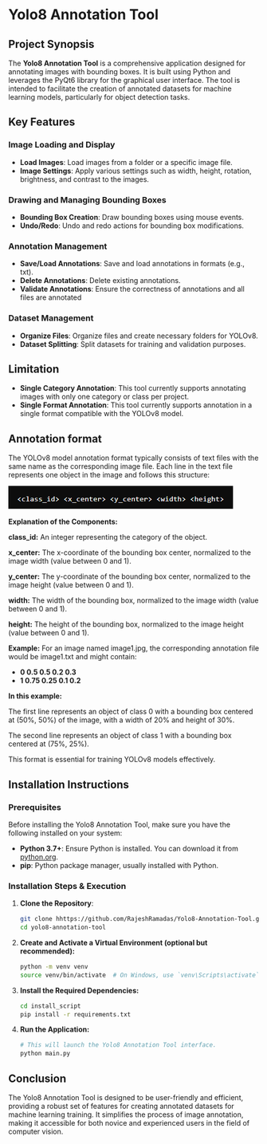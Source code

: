 # Yolo8 Annotation Tool

## Project Synopsis

The **Yolo8 Annotation Tool** is a comprehensive application designed for annotating images with bounding boxes. It is built using Python and leverages the PyQt6 library for the graphical user interface. The tool is intended to facilitate the creation of annotated datasets for machine learning models, particularly for object detection tasks.

## Key Features

### Image Loading and Display

- **Load Images**: Load images from a folder or a specific image file.
- **Image Settings**: Apply various settings such as width, height, rotation, brightness, and contrast to the images.

### Drawing and Managing Bounding Boxes

- **Bounding Box Creation**: Draw bounding boxes using mouse events.
- **Undo/Redo**: Undo and redo actions for bounding box modifications.

### Annotation Management

- **Save/Load Annotations**: Save and load annotations in formats (e.g., txt).
- **Delete Annotations**: Delete existing annotations.
- **Validate Annotations**: Ensure the correctness of annotations and all files are annotated

### Dataset Management

- **Organize Files**: Organize files and create necessary folders for YOLOv8.
- **Dataset Splitting**: Split datasets for training and validation purposes.

## Limitation

- **Single Category Annotation**: This tool currently supports annotating images with only one category or class per project.
- **Single Format Annotation**: This tool currently supports annotation in a single format compatible with the YOLOv8 model.

## Annotation format
The YOLOv8 model annotation format typically consists of text files with the same name as the corresponding image file. Each line in the text file represents one object in the image and follows this structure:

![img.png](image/img.png)

**Explanation of the Components:**

  **class_id:** An integer representing the category of the object.

  **x_center:** The x-coordinate of the bounding box center, normalized to the image width (value between 0 and 1).

  **y_center:** The y-coordinate of the bounding box center, normalized to the image height (value between 0 and 1).

  **width:** The width of the bounding box, normalized to the image width (value between 0 and 1).

  **height:** The height of the bounding box, normalized to the image height (value between 0 and 1).
  
**Example:**
For an image named image1.jpg, the corresponding annotation file would be image1.txt and might contain:

- **0 0.5 0.5 0.2 0.3**
- **1 0.75 0.25 0.1 0.2**

**In this example:**

The first line represents an object of class 0 with a bounding box centered at (50%, 50%) of the image, with a width of 20% and height of 30%.

The second line represents an object of class 1 with a bounding box centered at (75%, 25%).

This format is essential for training YOLOv8 models effectively.
  
## Installation Instructions

### Prerequisites

Before installing the Yolo8 Annotation Tool, make sure you have the following installed on your system:

- **Python 3.7+**: Ensure Python is installed. You can download it from [python.org](https://www.python.org/downloads/).
- **pip**: Python package manager, usually installed with Python.

### Installation Steps & Execution

1. **Clone the Repository**:

   ```bash
   git clone hhttps://github.com/RajeshRamadas/Yolo8-Annotation-Tool.git
   cd yolo8-annotation-tool
2. **Create and Activate a Virtual Environment (optional but recommended):**

   ```bash
   python -m venv venv
   source venv/bin/activate  # On Windows, use `venv\Scripts\activate`

3. **Install the Required Dependencies:**
    ```bash
    cd install_script
    pip install -r requirements.txt

4. **Run the Application:**
    ```bash
    # This will launch the Yolo8 Annotation Tool interface.
    python main.py

## Conclusion
The Yolo8 Annotation Tool is designed to be user-friendly and efficient, providing a robust set of features for creating annotated datasets for machine learning training. It simplifies the process of image annotation, making it accessible for both novice and experienced users in the field of computer vision.